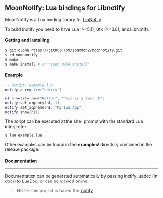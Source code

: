 ## MoonNotify: Lua bindings for Libnotify

MoonNotify is a Lua binding library for [LibNotify](https://gitlab.gnome.org/GNOME/libnotify).

To build lnotify you need to have Lua (>=5.1), Gtk (>=3.0), and LibNotify.

#### Getting and installing


```sh
$ git clone https://github.com/sodomon2/moonnotify.git
$ cd moonnotify
$ make
$ make install # or 'sudo make install'
```

#### Example

```lua
-- Script: example.lua
notify = require("notify")

n1 = notify.new("Hello!", "This is a test :D")
notify.set_urgency(n1, 1)
notify.set_appname(n1, "My Lua App")
notify.show(n1);
```

The script can be executed at the shell prompt with the standard Lua interpreter:

```shell
$ lua example.lua
```

Other examples can be found in the **examples/** directory contained in the release package.

#### Documentation
-------------
Documentation can be generated automatically by passing lnotify.luadoc (in doc/) to [LuaDoc](https://github.com/lunarmodules/LDoc), or can be viewed [online.](http://sodomon.gitlab.io/doc/lnotify)

> NOTE: this project is based the [lnotify](https://github.com/gabrield/lnotify)
